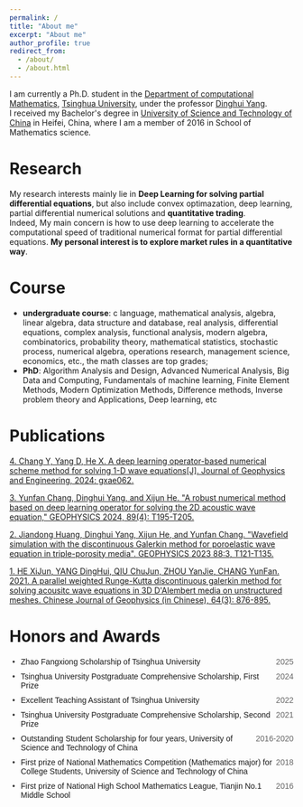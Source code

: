 ```yaml
---
permalink: /
title: "About me"
excerpt: "About me"
author_profile: true
redirect_from: 
  - /about/
  - /about.html
---
```


I am currently a Ph.D. student in the [Department of computational Mathematics](https://math.tsinghua.edu.cn/), [Tsinghua University](https://www.tsinghua.edu.cn/), under the professor [Dinghui Yang](https://www.researchgate.net/profile/Dinghui-Yang). <br>
I received my Bachelor's degree in [University of Science and Technology of China](http://www.ustc.edu.cn/
) in Heifei, China, where I am a member of 2016 in School of Mathematics science. 

# Research
My research interests mainly lie in **Deep Learning for solving partial differential equations**, but also include convex optimazation, deep learning, partial differential numerical solutions and **quantitative trading**. <br>
Indeed, My main concern is how to use deep learning to accelerate the computational speed of traditional numerical format for partial differential equations. **My personal interest is to explore market rules in a quantitative way**.

# Course
* **undergraduate course**: c language, mathematical analysis, algebra, linear algebra, data structure and database, real analysis, differential equations, complex analysis, functional analysis, modern algebra, combinatorics, probability theory, mathematical statistics, stochastic process, numerical algebra, operations research, management science, economics, etc., the math classes are top grades;
* **PhD**: Algorithm Analysis and Design, Advanced Numerical Analysis, Big Data and Computing, Fundamentals of machine learning, Finite Element Methods, Modern Optimization Methods, Difference methods, Inverse problem theory and Applications, Deep learning, etc

# Publications
[4. Chang Y, Yang D, He X. A deep learning operator-based numerical scheme method for solving 1-D wave equations[J]. Journal of Geophysics and Engineering, 2024: gxae062.](https://doi.org/10.1093/jge/gxae062)

[3. Yunfan Chang, Dinghui Yang, and Xijun He. "A robust numerical method based on deep learning operator for solving the 2D acoustic wave equation," GEOPHYSICS 2024, 89(4): T195-T205.](https://library.seg.org/doi/abs/10.1190/geo2023-0622.1)

[2. Jiandong Huang, Dinghui Yang, Xijun He, and Yunfan Chang. "Wavefield simulation with the discontinuous Galerkin method for poroelastic wave equation in triple-porosity media". GEOPHYSICS 2023 88:3, T121-T135.](https://library.seg.org/doi/10.1190/geo2022-0497.1)

[1. HE XiJun, YANG DingHui, QIU ChuJun, ZHOU YanJie, CHANG YunFan. 2021. A parallel weighted Runge-Kutta discontinuous galerkin method for solving acousitc wave equations in 3D D'Alembert media on unstructured meshes. Chinese Journal of Geophysics (in Chinese), 64(3): 876-895.](http://en.dzkx.org/article/doi/10.6038/cjg2021O0226)

# Honors and Awards
<div class="awards-container">
  <div class="award-item">
    <span class="award-name">Zhao Fangxiong Scholarship of Tsinghua University</span>
    <span class="award-year">2025</span>
  </div>
  <div class="award-item">
    <span class="award-name">Tsinghua University Postgraduate Comprehensive Scholarship, First Prize</span>
    <span class="award-year">2024</span>
  </div>
  <div class="award-item">
    <span class="award-name">Excellent Teaching Assistant of Tsinghua University</span>
    <span class="award-year">2022</span>
  </div>
  <div class="award-item">
    <span class="award-name">Tsinghua University Postgraduate Comprehensive Scholarship, Second Prize</span>
    <span class="award-year">2021</span>
  </div>
  <div class="award-item">
    <span class="award-name">Outstanding Student Scholarship for four years, University of Science and Technology of China</span>
    <span class="award-year">2016-2020</span>
  </div>
  <div class="award-item">
    <span class="award-name">First prize of National Mathematics Competition (Mathematics major) for College Students, University of Science and Technology of China</span>
    <span class="award-year">2018</span>
  </div>
  <div class="award-item">
    <span class="award-name">First prize of National High School Mathematics League, Tianjin No.1 Middle School</span>
    <span class="award-year">2016</span>
  </div>
  <!-- 其他奖项 -->
</div>
  <style>
    .awards-container {
      font-family: Arial, sans-serif;
      max-width: 800px;
      margin: 20px auto;
      padding-left: 20px;
    }
    .award-item {
      display: flex;
      justify-content: space-between;
      margin-bottom: 10px;
      position: relative;
      list-style-type: none;
    }
    .award-item::before {
      content: "•";
      position: absolute;
      left: -15px;
      color: #333;
    }
    .award-name {
      flex: 1;
    }
    .award-year {
      color: #666;
    }
  </style>
